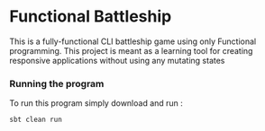 # Functional Battleship


This is a fully-functional CLI battleship game using only Functional programming. This project is meant as a learning tool for creating responsive applications without using any mutating states

### Running the program

To run this program simply download and run :

`sbt clean run`

